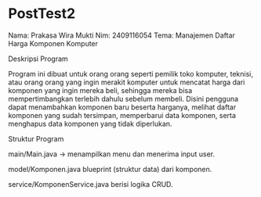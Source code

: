 # PostTest2

Nama: Prakasa Wira Mukti
Nim: 2409116054
Tema: Manajemen Daftar Harga Komponen Komputer

Deskripsi Program

Program ini dibuat untuk orang orang seperti pemilik toko komputer, teknisi, atau orang orang yang ingin merakit komputer untuk mencatat harga dari komponen yang ingin mereka beli, sehingga mereka bisa mempertimbangkan terlebih dahulu sebelum membeli. Disini pengguna dapat menambahkan komponen baru beserta harganya, melihat daftar komponen yang sudah tersimpan, memperbarui data komponen, serta menghapus data komponen yang tidak diperlukan.


Struktur Program

main/Main.java → menampilkan menu dan menerima input user.

model/Komponen.java  blueprint (struktur data) dari komponen.

service/KomponenService.java  berisi logika CRUD.
